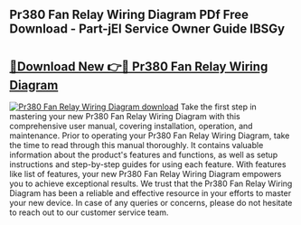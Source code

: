 ## Pr380 Fan Relay Wiring Diagram PDf Free Download - Part-jEI Service Owner Guide IBSGy

# <h2><a href="http://dfic20.blite.top/?on=Pr380+Fan+Relay+Wiring+Diagram">🔗Download New 👉🔴 Pr380 Fan Relay Wiring Diagram</a></h2>

[![Pr380 Fan Relay Wiring Diagram download](https://i.imgur.com/lujVjoI.png)](http://dfic20.blite.top/?on=Pr380+Fan+Relay+Wiring+Diagram)
Take the first step in mastering your new Pr380 Fan Relay Wiring Diagram with this comprehensive user manual, covering installation, operation, and maintenance. Prior to operating your Pr380 Fan Relay Wiring Diagram, take the time to read through this manual thoroughly. It contains valuable information about the product's features and functions, as well as setup instructions and step-by-step guides for using each feature. With features like list of features, your new Pr380 Fan Relay Wiring Diagram empowers you to achieve exceptional results. We trust that the Pr380 Fan Relay Wiring Diagram has been a reliable and effective resource in your efforts to master your new device. In case of any queries or concerns, please do not hesitate to reach out to our customer service team.
